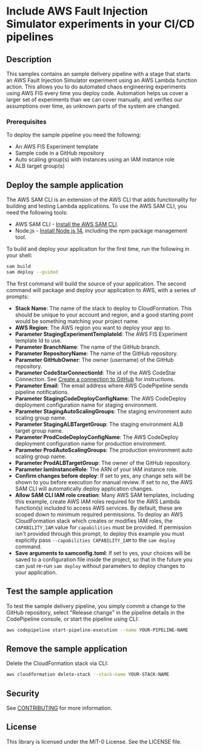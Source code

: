 # Include AWS Fault Injection Simulator experiments in your CI/CD pipelines

## Description
This samples contains an sample delivery pipeline with a stage that starts an AWS Fault Injection Simulator experiment using an AWS Lambda function action. This allows you to do automated chaos engineering experiments using AWS FIS every time you deploy code. Automation helps us cover a larger set of experiments than we can cover manually, and verifies our assumptions over time, as unknown parts of the system are changed.

### Prerequisites
To deploy the sample pipeline you need the following:

* An AWS FIS Experiment template
* Sample code in a GitHub repository
* Auto scaling group(s) with instances using an IAM instance role
* ALB target group(s)

## Deploy the sample application

The AWS SAM CLI is an extension of the AWS CLI that adds functionality for building and testing Lambda applications. To use the AWS SAM CLI, you need the following tools:

* AWS SAM CLI - [Install the AWS SAM CLI](https://docs.aws.amazon.com/serverless-application-model/latest/developerguide/serverless-sam-cli-install.html).
* Node.js - [Install Node.js 14](https://nodejs.org/en/), including the npm package management tool.

To build and deploy your application for the first time, run the following in your shell:

```bash
sam build
sam deploy --guided
```

The first command will build the source of your application. The second command will package and deploy your application to AWS, with a series of prompts:

* **Stack Name**: The name of the stack to deploy to CloudFormation. This should be unique to your account and region, and a good starting point would be something matching your project name.
* **AWS Region**: The AWS region you want to deploy your app to.
* **Parameter StagingExperimentTemplateId**: The AWS FIS Experiment template Id to use.
* **Parameter BranchName**: The name of the GitHub branch.
* **Parameter RepositoryName**: The name of the GitHub repository.
* **Parameter GitHubOwner**: The owner (username) of the GitHub repository.
* **Parameter CodeStarConnectionId**: The id of the AWS CodeStar Connection. See [Create a connection to GitHub](https://docs.aws.amazon.com/dtconsole/latest/userguide/connections-create-github.html) for instructions.
* **Parameter Email**: The email address where AWS CodePipeline sends pipeline notifications.
* **Parameter StagingCodeDeployConfigName**: The AWS CodeDeploy deployment configuration name for staging environment.
* **Parameter StagingAutoScalingGroups**: The staging environment auto scaling group name.
* **Parameter StagingALBTargetGroup**: The staging environment ALB target group name.
* **Parameter ProdCodeDeployConfigName**: The AWS CodeDeploy deployment configuration name for production environment.
* **Parameter ProdAutoScalingGroups**: The production environment auto scaling group name.
* **Parameter ProdALBTargetGroup**: The owner of the GitHub repository.
* **Parameter IamInstanceRole**: The ARN of your IAM instance role.
* **Confirm changes before deploy**: If set to yes, any change sets will be shown to you before execution for manual review. If set to no, the AWS SAM CLI will automatically deploy application changes.
* **Allow SAM CLI IAM role creation**: Many AWS SAM templates, including this example, create AWS IAM roles required for the AWS Lambda function(s) included to access AWS services. By default, these are scoped down to minimum required permissions. To deploy an AWS CloudFormation stack which creates or modifies IAM roles, the `CAPABILITY_IAM` value for `capabilities` must be provided. If permission isn't provided through this prompt, to deploy this example you must explicitly pass `--capabilities CAPABILITY_IAM` to the `sam deploy` command.
* **Save arguments to samconfig.toml**: If set to yes, your choices will be saved to a configuration file inside the project, so that in the future you can just re-run `sam deploy` without parameters to deploy changes to your application.

## Test the sample application

To test the sample delivery pipeline, you simply commit a change to the GitHub repository, select "Release change" in the pipeline details in the CodePipeline console, or start the pipeline using CLI:
```bash
aws codepipeline start-pipeline-execution --name YOUR-PIPELINE-NAME
```

## Remove the sample application
Delete the CloudFormation stack via CLI:
```bash
aws cloudformation delete-stack --stack-name YOUR-STACK-NAME
```

## Security

See [CONTRIBUTING](../CONTRIBUTING.md#security-issue-notifications) for more information.

## License

This library is licensed under the MIT-0 License. See the LICENSE file.